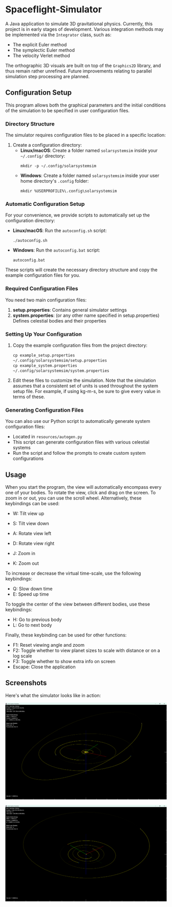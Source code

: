 # Spaceflight-Simulator

A Java application to simulate 3D gravitational physics. Currently, this project is in early stages of development. Various integration methods may be implemented via the `Integrator` class, such as:

- The explicit Euler method
- The symplectic Euler method
- The velocity Verlet method

The orthographic 3D visuals are built on top of the `Graphics2D` library, and thus remain rather unrefined. Future improvements relating to parallel simulation step processing are planned.

## Configuration Setup

This program allows both the graphical parameters and the initial conditions of the simulation to be specified in user configuration files.

### Directory Structure

The simulator requires configuration files to be placed in a specific location:

1. Create a configuration directory:
   - **Linux/macOS**: Create a folder named `solarsystemsim` inside your `~/.config/` directory:
     ```
     mkdir -p ~/.config/solarsystemsim
     ```
   - **Windows**: Create a folder named `solarsystemsim` inside your user home directory's `.config` folder:
     ```
     mkdir %USERPROFILE%\.config\solarsystemsim
     ```

### Automatic Configuration Setup

For your convenience, we provide scripts to automatically set up the configuration directory:

- **Linux/macOS**: Run the `autoconfig.sh` script:
  ```
  ./autoconfig.sh
  ```
- **Windows**: Run the `autoconfig.bat` script:
  ```
  autoconfig.bat
  ```

These scripts will create the necessary directory structure and copy the example configuration files for you.

### Required Configuration Files

You need two main configuration files:

1. **setup.properties**: Contains general simulator settings
2. **system.properties**: (or any other name specified in setup.properties) Defines celestial bodies and their properties

### Setting Up Your Configuration

1. Copy the example configuration files from the project directory:
   ```
   cp example_setup.properties ~/.config/solarsystemsim/setup.properties
   cp example_system.properties ~/.config/solarsystemsim/system.properties
   ```
2. Edit these files to customize the simulation. Note that the simulation assumes that a consistent set of units is used throughout the system setup file. For example, if using kg-m-s, be sure to give every value in terms of these.

### Generating Configuration Files

You can also use our Python script to automatically generate system configuration files:

- Located in `resources/autogen.py`
- This script can generate configuration files with various celestial systems
- Run the script and follow the prompts to create custom system configurations

## Usage

When you start the program, the view will automatically encompass every one of your bodies. To rotate the view, click and drag on the screen. To zoom in or out, you can use the scroll wheel. Alternatively, these keybindings can be used:

- W: Tilt view up
- S: Tilt view down
- A: Rotate view left
- D: Rotate view right


- J: Zoom in
- K: Zoom out

To increase or decrease the virtual time-scale, use the following keybindings:

- Q: Slow down time
- E: Speed up time

To toggle the center of the view between different bodies, use these keybindings:

- H: Go to previous body
- L: Go to next body

Finally, these keybinding can be used for other functions:

- F1: Reset viewing angle and zoom
- F2: Toggle whether to view planet sizes to scale with distance or on a log scale
- F3: Toggle whether to show extra info on screen
- Escape: Close the application

## Screenshots

Here's what the simulator looks like in action:

![Solar System Simulator Screenshot 1](resources/Screenshot%202025-04-27%20104818.png)

![Solar System Simulator Screenshot 2](resources/Screenshot%202025-04-27%20104930.png)
